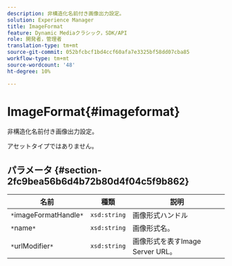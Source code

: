 ```yaml
---
description: 非構造化名前付き画像出力設定。
solution: Experience Manager
title: ImageFormat
feature: Dynamic Mediaクラシック，SDK/API
role: 開発者，管理者
translation-type: tm+mt
source-git-commit: 052bfcbcf1bd4ccf60afa7e3325bf58dd07cba85
workflow-type: tm+mt
source-wordcount: '48'
ht-degree: 10%

---
```



# ImageFormat{#imageformat}

非構造化名前付き画像出力設定。

アセットタイプではありません。

## パラメータ {#section-2fc9bea56b6d4b72b80d4f04c5f9b862}

| 名前 | 種類 | 説明 |
|---|---|---|
| `*`imageFormatHandle`*` | `xsd:string` | 画像形式ハンドル |
| `*`name`*` | `xsd:string` | 画像形式名。 |
| `*`urlModifier`*` | `xsd:string` | 画像形式を表すImage Server URL。 |

